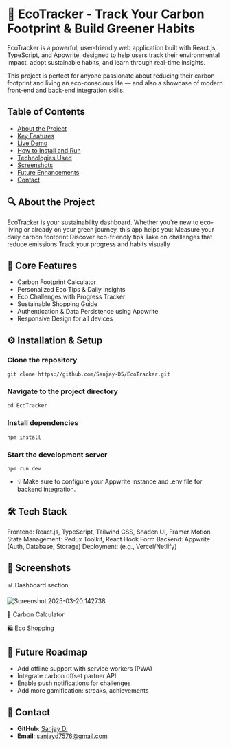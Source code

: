 # 🌱 EcoTracker - Track Your Carbon Footprint & Build Greener Habits
EcoTracker is a powerful, user-friendly web application built with React.js, TypeScript, and Appwrite, designed to help users track their environmental impact, adopt sustainable habits, and learn through real-time insights.

This project is perfect for anyone passionate about reducing their carbon footprint and living an eco-conscious life — and also a showcase of modern front-end and back-end integration skills.

## Table of Contents

- [About the Project](#about-the-project)
- [Key Features](#key-features)
- [Live Demo](#live-demo)
- [How to Install and Run](#how-to-install-and-run)
- [Technologies Used](#technologies-used)
- [Screenshots](#screenshots)
- [Future Enhancements](#future-enhancements)
- [Contact](#contact)

## 🔍 About the Project

EcoTracker is your sustainability dashboard. Whether you're new to eco-living or already on your green journey, this app helps you:
Measure your daily carbon footprint
Discover eco-friendly tips
Take on challenges that reduce emissions
Track your progress and habits visually

## 🚀 Core Features

- Carbon Footprint Calculator
- Personalized Eco Tips & Daily Insights
- Eco Challenges with Progress Tracker
- Sustainable Shopping Guide
- Authentication & Data Persistence using Appwrite
- Responsive Design for all devices

## ⚙️ Installation & Setup

### Clone the repository
```
git clone https://github.com/Sanjay-D5/EcoTracker.git
```

### Navigate to the project directory
```
cd EcoTracker
```

### Install dependencies
```
npm install
```

### Start the development server
```
npm run dev
```

- 💡 Make sure to configure your Appwrite instance and .env file for backend integration.

## 🛠️ Tech Stack

Frontend: React.js, TypeScript, Tailwind CSS, Shadcn UI, Framer Motion
State Management: Redux Toolkit, React Hook Form
Backend: Appwrite (Auth, Database, Storage)
Deployment: (e.g., Vercel/Netlify)

## 📸 Screenshots

📊 Dashboard section

![Screenshot 2025-03-20 142738](https://github.com/user-attachments/assets/ab290176-1b8e-4933-a9da-d0c8c21ca153)

🧮 Carbon Calculator

🛍️ Eco Shopping 

## 🚧 Future Roadmap

 - Add offline support with service workers (PWA)
 - Integrate carbon offset partner API
 - Enable push notifications for challenges
 - Add more gamification: streaks, achievements

 ## 🤝 Contact
 
- **GitHub**: [Sanjay D.](https://github.com/sanjayshre)
- **Email**: sanjayd7576@gmail.com
